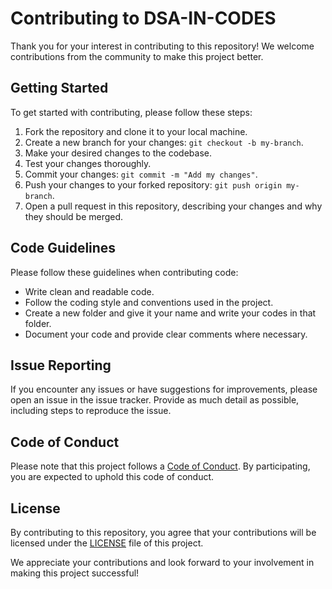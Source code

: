 # Contributing to DSA-IN-CODES

Thank you for your interest in contributing to this repository! We welcome contributions from the community to make this project better.

## Getting Started

To get started with contributing, please follow these steps:

1. Fork the repository and clone it to your local machine.
2. Create a new branch for your changes: `git checkout -b my-branch`.
3. Make your desired changes to the codebase.
4. Test your changes thoroughly.
5. Commit your changes: `git commit -m "Add my changes"`.
6. Push your changes to your forked repository: `git push origin my-branch`.
7. Open a pull request in this repository, describing your changes and why they should be merged.

## Code Guidelines

Please follow these guidelines when contributing code:

- Write clean and readable code.
- Follow the coding style and conventions used in the project.
- Create a new folder and give it your name and write your codes in that folder.
- Document your code and provide clear comments where necessary.

## Issue Reporting

If you encounter any issues or have suggestions for improvements, please open an issue in the issue tracker. Provide as much detail as possible, including steps to reproduce the issue.

## Code of Conduct

Please note that this project follows a [Code of Conduct](CODE_OF_CONDUCT.md). By participating, you are expected to uphold this code of conduct.

## License

By contributing to this repository, you agree that your contributions will be licensed under the [LICENSE](LICENSE) file of this project.

We appreciate your contributions and look forward to your involvement in making this project successful!
